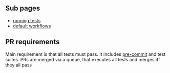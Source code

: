 ## Sub pages
- [running tests](./tests.md)
- [default workflows](./workflows.md)

## PR requirements
Main requirement is that all tests must pass. It includes [pre-commit](https://pre-commit.com) and test suites. PRs are merged via a queue, that executes all tests and merges iff they all pass
